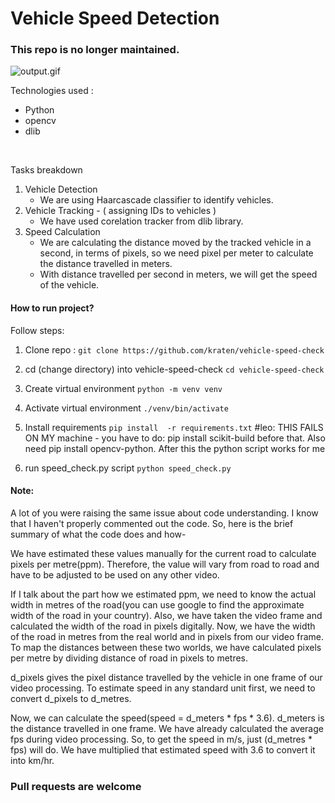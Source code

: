 # Vehicle Speed Detection
### This repo is no longer maintained.

![output.gif](output.gif)

Technologies used :
- Python
- opencv
- dlib
<br>

Tasks breakdown
1. Vehicle Detection
    - We are using Haarcascade classifier to identify vehicles.
2. Vehicle Tracking - ( assigning IDs to vehicles )
    - We have used corelation tracker from dlib library.
3. Speed Calculation
    - We are calculating the distance moved by the tracked vehicle 
		  in a second, in terms of pixels, so we need pixel per meter
		  to calculate the distance travelled in meters.
	- With distance travelled per second in meters, we will get the 
		  speed of the vehicle.

#### How to run project? 

Follow steps:

1. Clone repo :
`git clone https://github.com/kraten/vehicle-speed-check`

2. cd (change directory) into vehicle-speed-check
`cd vehicle-speed-check`

3. Create virtual environment
`python -m venv venv`

4. Activate virtual environment
`./venv/bin/activate`

5. Install requirements
`pip install  -r requirements.txt` #leo: THIS FAILS ON MY machine - you have to do: pip install scikit-build before that. Also need pip install opencv-python. After this the python script works for me

6. run speed_check.py script
`python speed_check.py`



#### Note: 

A lot of you were raising the same issue about code understanding. I know that I haven't properly commented out the code. So, here is the brief summary of what the code does and how-

We have estimated these values manually for the current road to calculate pixels per metre(ppm). Therefore, the value will vary from road to road and have to be adjusted to be used on any other video. 

If I talk about the part how we estimated ppm, we need to know the actual width in metres of the road(you can use google to find the approximate width of the road in your country). Also, we have taken the video frame and calculated the width of the road in pixels digitally. Now, we have the width of the road in metres from the real world and in pixels from our video frame. To map the distances between these two worlds, we have calculated pixels per metre by dividing distance of road in pixels to metres.

d_pixels gives the pixel distance travelled by the vehicle in one frame of our video processing. To estimate speed in any standard unit first, we need to convert d_pixels to d_metres.

Now, we can calculate the speed(speed = d_meters * fps * 3.6). d_meters is the distance travelled in one frame. We have already calculated the average fps during video processing. So, to get the speed in m/s, just (d_metres * fps) will do. We have multiplied that estimated speed with 3.6 to convert it into km/hr.


### Pull requests are welcome
